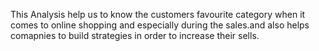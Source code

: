 This Analysis help us to know the customers favourite category when it comes to online shopping and especially during the sales.and also helps comapnies to build strategies in order to increase their sells.
